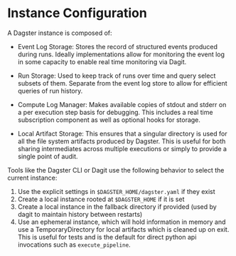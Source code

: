 # Instance Configuration

A Dagster instance is composed of:

- Event Log Storage: Stores the record of structured events produced during runs. Ideally implementations allow for monitoring the event log in some capacity to enable real time monitoring via Dagit.

- Run Storage: Used to keep track of runs over time and query select subsets of them. Separate from the event log store to allow for efficient queries of run history.

- Compute Log Manager: Makes available copies of stdout and stderr on a per execution step basis for debugging. This includes a real time subscription component as well as optional hooks for storage.

- Local Artifact Storage: This ensures that a singular directory is used for all the file system artifacts produced by Dagster. This is useful for both sharing intermediates across multiple executions or simply to provide a single point of audit.

Tools like the Dagster CLI or Dagit use the following behavior to select the current instance:

1. Use the explicit settings in `$DAGSTER_HOME/dagster.yaml` if they exist
2. Create a local instance rooted at `$DAGSTER_HOME` if it is set
3. Create a local instance in the fallback directory if provided (used by dagit to maintain history between restarts)
4. Use an ephemeral instance, which will hold information in memory and use a TemporaryDirectory for local artifacts
   which is cleaned up on exit. This is useful for tests and is the default for direct python api invocations such
   as `execute_pipeline`.

